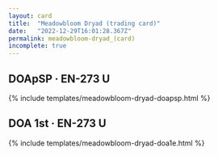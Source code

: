 ```yaml
---
layout: card
title:  "Meadowbloom Dryad (trading card)"
date:   "2022-12-29T16:01:28.367Z"
permalink: meadowbloom-dryad_(card)
incomplete: true
---
```


## DOApSP &middot; EN-273 U

{% include templates/meadowbloom-dryad-doapsp.html %}


## DOA 1st &middot; EN-273 U

{% include templates/meadowbloom-dryad-doa1e.html %}
